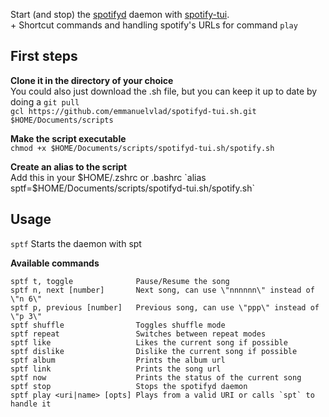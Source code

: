 Start (and stop) the [spotifyd](https://github.com/Spotifyd/spotifyd) daemon with [spotify-tui](https://github.com/Rigellute/spotify-tui).  
\+ Shortcut commands and handling spotify's URLs for command `play`

## First steps

**Clone it in the directory of your choice**  
You could also just download the .sh file, but you can keep it up to date by doing a `git pull`  
`gcl https://github.com/emmanuelvlad/spotifyd-tui.sh.git $HOME/Documents/scripts`

**Make the script executable**  
`chmod +x $HOME/Documents/scripts/spotifyd-tui.sh/spotify.sh`

**Create an alias to the script**  
Add this in your $HOME/.zshrc or .bashrc  
`alias sptf=$HOME/Documents/scripts/spotifyd-tui.sh/spotify.sh`

## Usage
  
`sptf`      Starts the daemon with spt  

**Available commands**  
```
sptf t, toggle              Pause/Resume the song  
sptf n, next [number]       Next song, can use \"nnnnnn\" instead of \"n 6\"  
sptf p, previous [number]   Previous song, can use \"ppp\" instead of \"p 3\"  
sptf shuffle                Toggles shuffle mode  
sptf repeat                 Switches between repeat modes  
sptf like                   Likes the current song if possible  
sptf dislike                Dislike the current song if possible  
sptf album                  Prints the album url  
sptf link                   Prints the song url  
sptf now                    Prints the status of the current song  
sptf stop                   Stops the spotifyd daemon  
sptf play <uri|name> [opts] Plays from a valid URI or calls `spt` to handle it
```
